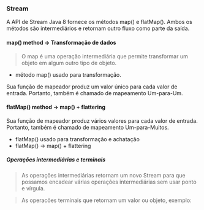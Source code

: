 ### Stream 

A API de Stream Java 8 fornece os métodos map() e flatMap(). Ambos os métodos são intermediários e retornam outro fluxo como parte da saída.

#### map() method -> Transformação de dados
> O map é uma operação intermediária que permite transformar um objeto em algum outro tipo de objeto. 

* método map() usado para transformação.

Sua função de mapeador produz um valor único para cada valor de entrada. Portanto, também é chamado de mapeamento Um-para-Um.

#### flatMap() method -> map() + flattering
Sua função de mapeador produz vários valores para cada valor de entrada. Portanto, também é chamado de mapeamento Um-para-Muitos.

* flatMap() usado para transformação e achatação
* flatMap() -> map() + flattering

##### Operações intermediárias e terminais
> As operações intermediárias retornam um novo Stream para que possamos encadear várias operações intermediárias sem usar ponto e vírgula.

> As operacões terminais que retornam um valor ou objeto, exemplo:
